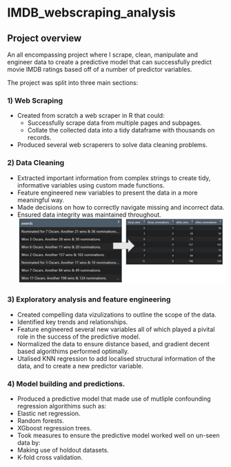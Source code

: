 # IMDB_webscraping_analysis
## Project overview
An all encompassing project where I scrape, clean, manipulate and engineer data to create a predictive model that can successfully predict movie IMDB ratings based off of a number of predictor variables. 


The project was split into three main sections:
### 1) Web Scraping 
* Created from scratch a web scraper in R that could:
  * Successfully scrape data from multiple pages and subpages. 
  * Collate the collected data into a tidy dataframe with thousands on records.
* Produced several web scraperers to solve data cleaning problems. 

### 2) Data Cleaning
* Extracted important information from complex strings to create tidy, informative variables using custom made functions.
* Feature engineered new variables to present the data in a more meaningful way.
* Made decisions on how to correctly navigate missing and incorrect data.
* Ensured data integrity was maintained throughout. 
 ![](https://github.com/thickett/IMDB_webscraping_analysis/blob/main/images/cleaning_example_r.PNG)
 
 
 ### 3) Exploratory analysis and feature engineering 
 * Created compelling data vizulizations to outline the scope of the data.
 * Identified key trends and relationships.
 * Feature engineered several new variables  all of which played a pivital role in the success of the predictive model.
 * Normalized the data to ensure distance based, and gradient decent based algorithims performed optimally.
 * Utalised KNN regression to add localised structural information of the data, and to create a new predictor variable.
 
 
 ### 4) Model building and predictions.
 
 * Produced a predictive model that made use of mutliple confounding regression algorithims such as:
  * Elastic net regression.
  * Random forests.
  * XGboost regression trees.
 * Took measures to ensure the predictive model worked well on un-seen data by:
 * Making use of holdout datasets.
 * K-fold cross validation.

